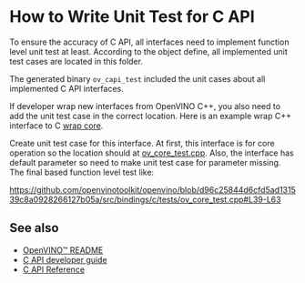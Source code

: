 # How to Write Unit Test for C API

To ensure the accuracy of C API, all interfaces need to implement function level unit test at least. According to the object define, all implemented unit test cases are located in this folder.

The generated binary `ov_capi_test` included the unit cases about all implemented C API interfaces.

If developer wrap new interfaces from OpenVINO C++, you also need to add the unit test case in the correct location.
Here is an example wrap C++ interface to C [wrap core](./how_to_wrap_openvino_interfaces_with_c.md).

Create unit test case for this interface. At first, this interface is for core operation so the location should at [ov_core_test.cpp](../tests/ov_core_test.cpp). Also, the interface has default parameter so need to make unit test case for parameter missing. The final based function level test like:

https://github.com/openvinotoolkit/openvino/blob/d96c25844d6cfd5ad131539c8a0928266127b05a/src/bindings/c/tests/ov_core_test.cpp#L39-L63

## See also
 * [OpenVINO™ README](../../../../README.md)
 * [C API developer guide](../README.md)
 * [C API Reference](https://docs.openvino.ai/latest/api/api_reference.html)


